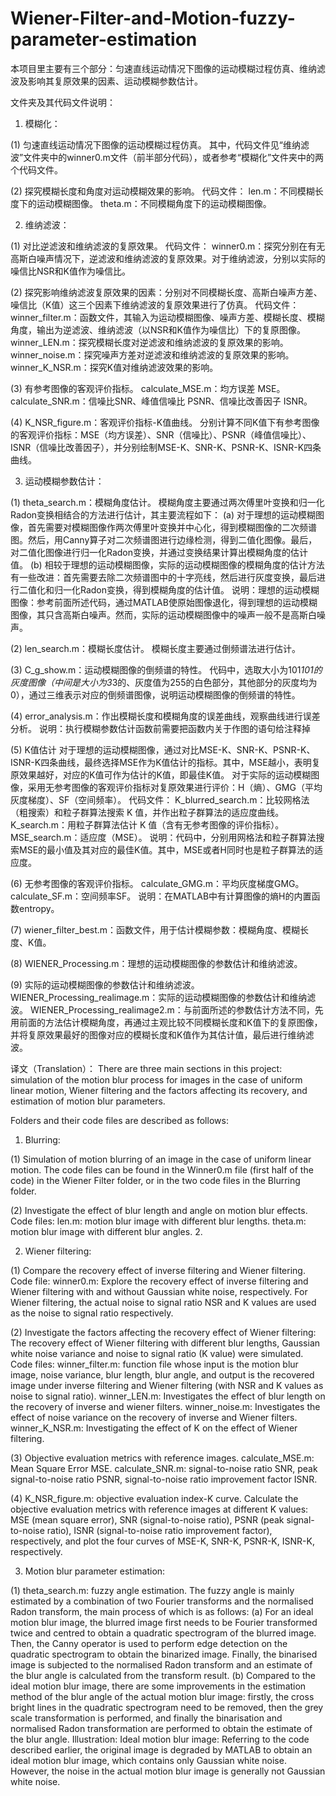 # Wiener-Filter-and-Motion-fuzzy-parameter-estimation
本项目里主要有三个部分：匀速直线运动情况下图像的运动模糊过程仿真、维纳滤波及影响其复原效果的因素、运动模糊参数估计。


文件夹及其代码文件说明：

1. 模糊化：

(1) 匀速直线运动情况下图像的运动模糊过程仿真。
其中，代码文件见“维纳滤波”文件夹中的winner0.m文件（前半部分代码），或者参考“模糊化”文件夹中的两个代码文件。

(2) 探究模糊长度和角度对运动模糊效果的影响。
代码文件：
len.m：不同模糊长度下的运动模糊图像。
theta.m：不同模糊角度下的运动模糊图像。


2. 维纳滤波：

(1) 对比逆滤波和维纳滤波的复原效果。
代码文件：
winner0.m：探究分别在有无高斯白噪声情况下，逆滤波和维纳滤波的复原效果。对于维纳滤波，分别以实际的噪信比NSR和K值作为噪信比。

(2) 探究影响维纳滤波复原效果的因素：分别对不同模糊长度、高斯白噪声方差、噪信比（K值）这三个因素下维纳滤波的复原效果进行了仿真。
代码文件：
winner_filter.m：函数文件，其输入为运动模糊图像、噪声方差、模糊长度、模糊角度，输出为逆滤波、维纳滤波（以NSR和K值作为噪信比）下的复原图像。
winner_LEN.m：探究模糊长度对逆滤波和维纳滤波的复原效果的影响。
winner_noise.m：探究噪声方差对逆滤波和维纳滤波的复原效果的影响。
winner_K_NSR.m：探究K值对维纳滤波效果的影响。

(3) 有参考图像的客观评价指标。
calculate_MSE.m：均方误差 MSE。
calculate_SNR.m：信噪比SNR、峰值信噪比 PSNR、信噪比改善因子 ISNR。

(4) K_NSR_figure.m：客观评价指标-K值曲线。
分别计算不同K值下有参考图像的客观评价指标：MSE（均方误差）、SNR（信噪比）、PSNR（峰值信噪比）、ISNR（信噪比改善因子），并分别绘制MSE-K、SNR-K、PSNR-K、ISNR-K四条曲线。


3. 运动模糊参数估计：

(1) theta_search.m：模糊角度估计。
模糊角度主要通过两次傅里叶变换和归一化Radon变换相结合的方法进行估计，其主要流程如下：
(a) 对于理想的运动模糊图像，首先需要对模糊图像作两次傅里叶变换并中心化，得到模糊图像的二次频谱图。然后，用Canny算子对二次频谱图进行边缘检测，得到二值化图像。最后，对二值化图像进行归一化Radon变换，并通过变换结果计算出模糊角度的估计值。
(b) 相较于理想的运动模糊图像，实际的运动模糊图像的模糊角度的估计方法有一些改进：首先需要去除二次频谱图中的十字亮线，然后进行灰度变换，最后进行二值化和归一化Radon变换，得到模糊角度的估计值。
说明：理想的运动模糊图像：参考前面所述代码，通过MATLAB使原始图像退化，得到理想的运动模糊图像，其只含高斯白噪声。然而，实际的运动模糊图像中的噪声一般不是高斯白噪声。

(2) len_search.m：模糊长度估计。
模糊长度主要通过倒频谱法进行估计。

(3) C_g_show.m：运动模糊图像的倒频谱的特性。
代码中，选取大小为101*101的灰度图像（中间是大小为3*3的、灰度值为255的白色部分，其他部分的灰度均为0），通过三维表示对应的倒频谱图像，说明运动模糊图像的倒频谱的特性。

(4) error_analysis.m：作出模糊长度和模糊角度的误差曲线，观察曲线进行误差分析。
说明：执行模糊参数估计函数前需要把函数内关于作图的语句给注释掉

(5) K值估计
对于理想的运动模糊图像，通过对比MSE-K、SNR-K、PSNR-K、ISNR-K四条曲线，最终选择MSE作为K值估计的指标。其中，MSE越小，表明复原效果越好，对应的K值可作为估计的K值，即最佳K值。
对于实际的运动模糊图像，采用无参考图像的客观评价指标对复原效果进行评价：H（熵）、GMG（平均灰度梯度）、SF（空间频率）。
代码文件：
K_blurred_search.m：比较网格法（粗搜索）和粒子群算法搜索 K 值，并作出粒子群算法的适应度曲线。
K_search.m：用粒子群算法估计 K 值（含有无参考图像的评价指标）。
MSE_search.m：适应度（MSE）。
说明：代码中，分别用网格法和粒子群算法搜索MSE的最小值及其对应的最佳K值。其中，MSE或者H同时也是粒子群算法的适应度。

(6) 无参考图像的客观评价指标。
calculate_GMG.m：平均灰度梯度GMG。
calculate_SF.m：空间频率SF。
说明：在MATLAB中有计算图像的熵H的内置函数entropy。

(7) wiener_filter_best.m：函数文件，用于估计模糊参数：模糊角度、模糊长度、K值。

(8) WIENER_Processing.m：理想的运动模糊图像的参数估计和维纳滤波。

(9) 实际的运动模糊图像的参数估计和维纳滤波。
WIENER_Processing_realimage.m：实际的运动模糊图像的参数估计和维纳滤波。
WIENER_Processing_realimage2.m：与前面所述的参数估计方法不同，先用前面的方法估计模糊角度，再通过主观比较不同模糊长度和K值下的复原图像，并将复原效果最好的图像对应的模糊长度和K值作为其估计值，最后进行维纳滤波。




译文（Translation）：
There are three main sections in this project: simulation of the motion blur process for images in the case of uniform linear motion, Wiener filtering and the factors affecting its recovery, and estimation of motion blur parameters.


Folders and their code files are described as follows:

1. Blurring:

(1) Simulation of motion blurring of an image in the case of uniform linear motion.
The code files can be found in the Winner0.m file (first half of the code) in the Wiener Filter folder, or in the two code files in the Blurring folder.

(2) Investigate the effect of blur length and angle on motion blur effects.
Code files:
len.m: motion blur image with different blur lengths.
theta.m: motion blur image with different blur angles. 2.


2. Wiener filtering:

(1) Compare the recovery effect of inverse filtering and Wiener filtering.
Code file:
winner0.m: Explore the recovery effect of inverse filtering and Wiener filtering with and without Gaussian white noise, respectively. For Wiener filtering, the actual noise to signal ratio NSR and K values are used as the noise to signal ratio respectively.

(2) Investigate the factors affecting the recovery effect of Wiener filtering: The recovery effect of Wiener filtering with different blur lengths, Gaussian white noise variance and noise to signal ratio (K value) were simulated.
Code files:
winner_filter.m: function file whose input is the motion blur image, noise variance, blur length, blur angle, and output is the recovered image under inverse filtering and Wiener filtering (with NSR and K values as noise to signal ratio).
winner_LEN.m: Investigates the effect of blur length on the recovery of inverse and wiener filters.
winner_noise.m: Investigates the effect of noise variance on the recovery of inverse and Wiener filters.
winner_K_NSR.m: Investigating the effect of K on the effect of Wiener filtering.

(3) Objective evaluation metrics with reference images.
calculate_MSE.m: Mean Square Error MSE.
calculate_SNR.m: signal-to-noise ratio SNR, peak signal-to-noise ratio PSNR, signal-to-noise ratio improvement factor ISNR.

(4) K_NSR_figure.m: objective evaluation index-K curve.
Calculate the objective evaluation metrics with reference images at different K values: MSE (mean square error), SNR (signal-to-noise ratio), PSNR (peak signal-to-noise ratio), ISNR (signal-to-noise ratio improvement factor), respectively, and plot the four curves of MSE-K, SNR-K, PSNR-K, ISNR-K, respectively.


3. Motion blur parameter estimation:

(1) theta_search.m: fuzzy angle estimation.
The fuzzy angle is mainly estimated by a combination of two Fourier transforms and the normalised Radon transform, the main process of which is as follows:
(a) For an ideal motion blur image, the blurred image first needs to be Fourier transformed twice and centred to obtain a quadratic spectrogram of the blurred image. Then, the Canny operator is used to perform edge detection on the quadratic spectrogram to obtain the binarized image. Finally, the binarised image is subjected to the normalised Radon transform and an estimate of the blur angle is calculated from the transform result.
(b) Compared to the ideal motion blur image, there are some improvements in the estimation method of the blur angle of the actual motion blur image: firstly, the cross bright lines in the quadratic spectrogram need to be removed, then the grey scale transformation is performed, and finally the binarisation and normalised Radon transformation are performed to obtain the estimate of the blur angle.
Illustration: Ideal motion blur image: Referring to the code described earlier, the original image is degraded by MATLAB to obtain an ideal motion blur image, which contains only Gaussian white noise. However, the noise in the actual motion blur image is generally not Gaussian white noise.
